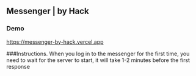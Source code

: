 ## Messenger | by Hack

### Demo
https://messenger-by-hack.vercel.app

###Instructions.
When you log in 
to the messenger for the first time, you need to wait for the server to start, it will take 1-2 minutes before the first response
